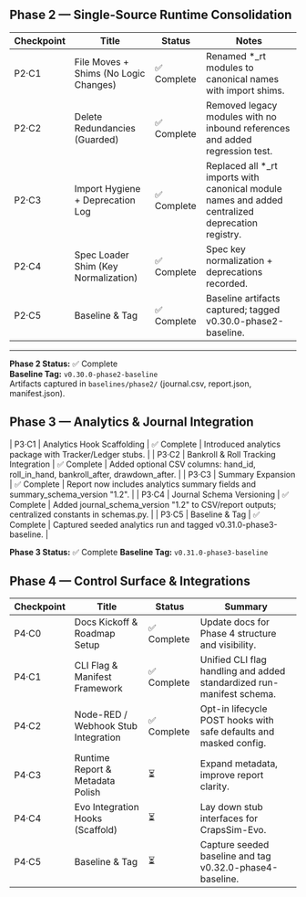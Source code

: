 ## Phase 2 — Single-Source Runtime Consolidation

| Checkpoint | Title | Status | Notes |
|-------------|--------|--------|-------|
| P2·C1 | File Moves + Shims (No Logic Changes) | ✅ Complete | Renamed *_rt modules to canonical names with import shims. |
| P2·C2 | Delete Redundancies (Guarded) | ✅ Complete | Removed legacy modules with no inbound references and added regression test. |
| P2·C3 | Import Hygiene + Deprecation Log | ✅ Complete | Replaced all *_rt imports with canonical module names and added centralized deprecation registry. |
| P2·C4 | Spec Loader Shim (Key Normalization) | ✅ Complete | Spec key normalization + deprecations recorded. |
| P2·C5 | Baseline & Tag | ✅ Complete | Baseline artifacts captured; tagged v0.30.0-phase2-baseline. |

---

**Phase 2 Status:** ✅ Complete  
**Baseline Tag:** `v0.30.0-phase2-baseline`  
Artifacts captured in `baselines/phase2/` (journal.csv, report.json, manifest.json).  

## Phase 3 — Analytics & Journal Integration

| P3·C1 | Analytics Hook Scaffolding | ✅ Complete | Introduced analytics package with Tracker/Ledger stubs. |
| P3·C2 | Bankroll & Roll Tracking Integration | ✅ Complete | Added optional CSV columns: hand_id, roll_in_hand, bankroll_after, drawdown_after. |
| P3·C3 | Summary Expansion | ✅ Complete | Report now includes analytics summary fields and summary_schema_version "1.2". |
| P3·C4 | Journal Schema Versioning | ✅ Complete | Added journal_schema_version "1.2" to CSV/report outputs; centralized constants in schemas.py. |
| P3·C5 | Baseline & Tag | ✅ Complete | Captured seeded analytics run and tagged v0.31.0-phase3-baseline. |

**Phase 3 Status:** ✅ Complete
**Baseline Tag:** `v0.31.0-phase3-baseline`

## Phase 4 — Control Surface & Integrations

| Checkpoint | Title | Status | Summary |
|-------------|--------|---------|----------|
| P4·C0 | Docs Kickoff & Roadmap Setup | ✅ Complete | Update docs for Phase 4 structure and visibility. |
| P4·C1 | CLI Flag & Manifest Framework | ✅ Complete | Unified CLI flag handling and added standardized run-manifest schema. |
| P4·C2 | Node-RED / Webhook Stub Integration | ✅ Complete | Opt-in lifecycle POST hooks with safe defaults and masked config. |
| P4·C3 | Runtime Report & Metadata Polish | ⏳ | Expand metadata, improve report clarity. |
| P4·C4 | Evo Integration Hooks (Scaffold) | ⏳ | Lay down stub interfaces for CrapsSim-Evo. |
| P4·C5 | Baseline & Tag | ⏳ | Capture seeded baseline and tag v0.32.0-phase4-baseline. |
